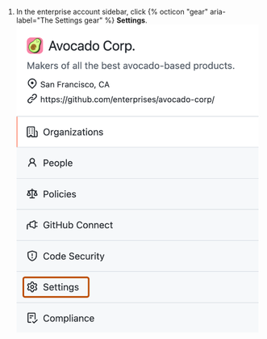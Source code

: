 1. In the enterprise account sidebar, click {% octicon "gear" aria-label="The Settings gear" %} **Settings**.
  ![Settings tab in the enterprise account sidebar](/assets/images/help/business-accounts/enterprise-account-settings-tab.png)
  
